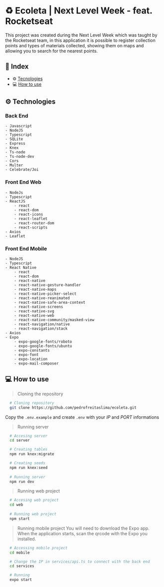 # ♻ Ecoleta | Next Level Week - feat. Rocketseat

This project was created during the Next Level Week which was taught by the Rocketseat team, in this application it is possible to register collection points and types of materials collected, showing them on maps and allowing you to search for the nearest points.

## 🚀 Index
- ⚙ [Tecnologies](#-tecnologies)
- 💻 [How to use](#-how-to-use)

## ⚙ Technologies
### Back End
    - Javascript
    - NodeJS
    - Typescript
    - SQLite
    - Express
    - Knex
    - Ts-node
    - Ts-node-dev
    - Cors
    - Multer
    - Celebrate/Joi

### Front End Web
    - NodeJs
    - Typescript
    - ReactJS
        - react
        - react-dom
        - react-icons
        - react-leaflet
        - react-router-dom
        - react-scripts
    - Axios
    - Leaflet

### Front End Mobile
    - NodeJS
    - Typescript
    - React Native
        - react
        - react-dom
        - react-native
        - react-native-gesture-handler
        - react-native-maps
        - react-native-picker-select
        - react-native-reanimated
        - react-native-safe-area-context
        - react-native-screens
        - react-native-svg
        - react-native-web
        - react-native-community/masked-view
        - react-navigation/native
        - react-navigation/stack
    - Axios
    - Expo
        - expo-google-fonts/roboto
        - expo-google-fonts/ubuntu
        - expo-constants
        - expo-font
        - expo-location
        - expo-mail-composer

## 💻 How to use

  > Cloning the repository
  ```bash
    # Cloning repository
    git clone https://github.com/pedrofreitaslima/ecoleta.git
  ```

  Copy the `.env.example` and create `.env` with your *IP* and *PORT* informations

  > Running server
  ```bash
    # Accesing server
    cd server

    # Creating tables
    npm run knex:migrate

    # Creating seeds
    npm run knex:seed
    
    # Running server
    npm run dev
  ```

  > Running web project
  ```bash
    # Accesing web project
    cd web
    
    # Running web project
    npm start
  ```

  > Running mobile project
  > You will need to download the Expo app. When the application starts, scan the qrcode with the Expo you installed.
  ```bash
    # Accessing mobile project
    cd mobile

    # Change the IP in services/api.ts to connect with the back end
    cd services

    # Running
    expo start
  ```